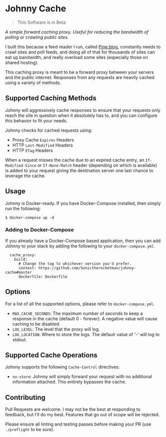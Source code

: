 # Johnny Cache

> This Software is in Beta

*A simple forward caching proxy. Useful for reducing the bandwidth of polling or crawling public sites.*

I built this because a feed reader I run, called [Pine.blog](https://pine.blog), constantly needs to crawl sites and poll feeds, and doing all of that for thousands of sites can eat up bandwidth, and really overload some sites (especially those on shared hosting).

This caching proxy is meant to be a forward proxy between your servers and the public internet. Responses from any requests are heavily cached using a variety of methods.


## Supported Caching Methods

Johnny will aggressively cache responses to ensure that your requests only reach the site in question when it absolutely has to, and you can configure this behavior to fit your needs.

Johnny checks for cached requests using:
- Proxy Cache `Expires` Headers
- HTTP `Last-Modified` Headers
- HTTP `ETag` Headers

When a request misses the cache due to an expired cache entry, an `If-Modified-Since` or `If-None-Match` header (depending on which is available) is added to your request giving the destination server one last chance to leverage the cache.


## Usage

Johnny is Docker-ready. If you have Docker-Compose installed, then simply run the following:

```
$ docker-compose up -d
```

### Adding to Docker-Compose

If you already have a Docker-Compose based application, then you can add Johnny to your stack by adding the following to your `docker-compose.yml`.

```
  cache_proxy:
    build:
      # Change the tag to whichever version you'd prefer.
      context: https://github.com/Sonictherocketman/johnny-cache#master
      dockerfile: Dockerfile
```


## Options

For a list of all the supported options, please refer to `docker-compose.yml`.

- `MAX_CACHE_SECONDS`: The maximum number of seconds to keep a response in the cache (default 0 - forever). A negative value will cause caching to be disabled.
- `LOG_LEVEL`: The level that the proxy will log.
- `LOG_LOCATION`: Where to store the logs. The defaulr value of '-' will log to stdout.


## Supported Cache Operations

Johnny supports the following `Cache-Control` directives:

- `no-store`: Johnny will simply forward your request with no additional information attached. This entirely bypasses the cache.


## Contributing

Pull Requests are welcome. I may not be the best at responding to feedback, but I'll do my best. Features that go out of scope will be rejected.

Please ensure all linting and testing passes before making your PR (use `./preflight` to be sure).

